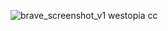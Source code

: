 ![brave_screenshot_v1 westopia cc](https://github.com/user-attachments/assets/269a46b1-ede5-4bc8-8e63-3ba8a298e552)
